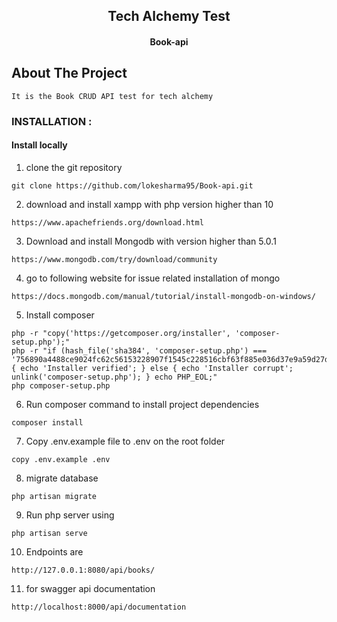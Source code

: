 <h2 align="center">Tech Alchemy Test</h2>
<h4 align="center">Book-api</h4>

## About The Project

```
It is the Book CRUD API test for tech alchemy
```

### INSTALLATION :

#### Install locally

1. clone the git repository

```
git clone https://github.com/lokesharma95/Book-api.git
```

2. download and install xampp with php version higher than 10

```
https://www.apachefriends.org/download.html
```

3. Download and install Mongodb with version higher than 5.0.1

```
https://www.mongodb.com/try/download/community
```

4. go to following website for issue related installation of mongo

```
https://docs.mongodb.com/manual/tutorial/install-mongodb-on-windows/
```

5. Install composer

```
php -r "copy('https://getcomposer.org/installer', 'composer-setup.php');"
php -r "if (hash_file('sha384', 'composer-setup.php') === '756890a4488ce9024fc62c56153228907f1545c228516cbf63f885e036d37e9a59d27d63f46af1d4d07ee0f76181c7d3') { echo 'Installer verified'; } else { echo 'Installer corrupt'; unlink('composer-setup.php'); } echo PHP_EOL;"
php composer-setup.php
```

6. Run composer command to install project dependencies

```
composer install
```

7. Copy .env.example file to .env on the root folder

```
copy .env.example .env
```

8. migrate database

```
php artisan migrate
```

9. Run php server using

```
php artisan serve
```

10. Endpoints are

```
http://127.0.0.1:8080/api/books/
```

11. for swagger api documentation

```
http://localhost:8000/api/documentation
```
